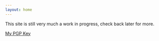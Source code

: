 ```yaml
---
layout: home
---
```


This site is still very much a work in progress, check back later for more.

[My PGP Key](https://pgp.mit.edu/pks/lookup?op=vindex&search=0x6C7242E181843606)
